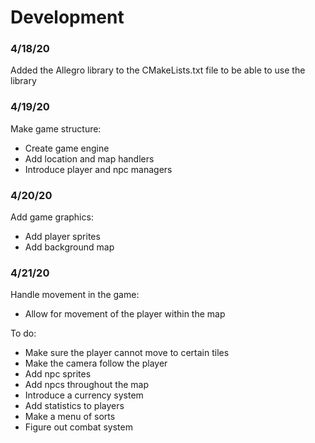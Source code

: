 # Development

### 4/18/20
Added the Allegro library to the CMakeLists.txt file to be able to use the library

### 4/19/20
Make game structure: 
* Create game engine
* Add location and map handlers
* Introduce player and npc managers

### 4/20/20
Add game graphics:
* Add player sprites
* Add background map

### 4/21/20
Handle movement in the game: 
* Allow for movement of the player within the map

To do:
* Make sure the player cannot move to certain tiles
* Make the camera follow the player
* Add npc sprites
* Add npcs throughout the map
* Introduce a currency system
* Add statistics to players
* Make a menu of sorts
* Figure out combat system